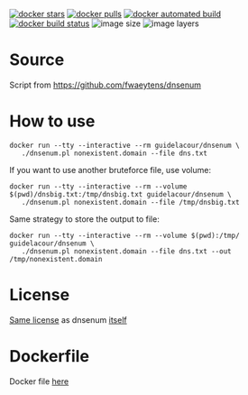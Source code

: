 [![docker stars](https://img.shields.io/docker/stars/guidelacour/dnsenum.svg)](https://hub.docker.com/r/guidelacour/dnsenum/) [![docker pulls](https://img.shields.io/docker/pulls/guidelacour/dnsenum.svg)](https://hub.docker.com/r/guidelacour/dnsenum/) [![docker automated build](https://img.shields.io/docker/automated/guidelacour/dnsenum.svg)](https://hub.docker.com/r/guidelacour/dnsenum/) [![docker build status](https://img.shields.io/docker/build/guidelacour/dnsenum.svg)](https://hub.docker.com/r/guidelacour/dnsenum/)
![image size](https://img.shields.io/imagelayers/image-size/_/guidelacour/dnsenum.svg) ![image layers](https://img.shields.io/imagelayers/layers/guidelacour/dnsenum/latest.svg)

# Source

Script from https://github.com/fwaeytens/dnsenum

# How to use

```
docker run --tty --interactive --rm guidelacour/dnsenum \
   ./dnsenum.pl nonexistent.domain --file dns.txt
```

If you want to use another bruteforce file, use volume:

```
docker run --tty --interactive --rm --volume $(pwd)/dnsbig.txt:/tmp/dnsbig.txt guidelacour/dnsenum \
   ./dnsenum.pl nonexistent.domain --file /tmp/dnsbig.txt
```

Same strategy to store the output to file:

```
docker run --tty --interactive --rm --volume $(pwd):/tmp/ guidelacour/dnsenum \
   ./dnsenum.pl nonexistent.domain --file dns.txt --out /tmp/nonexistent.domain
```

# License
[Same license](https://github.com/guikcd/docker-dnsenum/blob/master/LICENSE) as dnsenum [itself](https://github.com/fwaeytens/dnsenum/blob/master/dnsenum.pl#L30-L42)

# Dockerfile
Docker file [here](https://github.com/guikcd/docker-dnsenum)
